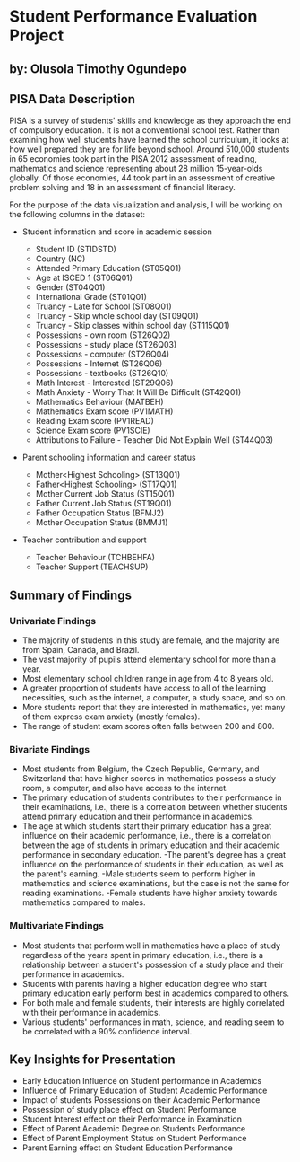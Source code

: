 # Student Performance Evaluation Project
## by: Olusola Timothy Ogundepo

## PISA Data Description

PISA is a survey of students' skills and knowledge as they approach the end of compulsory education. It is not a conventional school test. Rather than examining how well students have learned the school curriculum, it looks at how well prepared they are for life beyond school.
Around 510,000 students in 65 economies took part in the PISA 2012 assessment of reading, mathematics and science representing about 28 million 15-year-olds globally. Of those economies, 44 took part in an assessment of creative problem solving and 18 in an assessment of financial literacy.

For the purpose of the data visualization and analysis, I will be working on the following columns in the dataset:
* Student information and score in academic session
    * Student ID (STIDSTD)
    * Country (NC)
    * Attended Primary Education (ST05Q01)
    * Age at ISCED 1 (ST06Q01)
    * Gender (ST04Q01)
    * International Grade (ST01Q01)
    * Truancy - Late for School (ST08Q01)
    * Truancy - Skip whole school day (ST09Q01)
    * Truancy - Skip classes within school day (ST115Q01)
    * Possessions - own room (ST26Q02)
    * Possessions - study place (ST26Q03)
    * Possessions - computer (ST26Q04)
    * Possessions - Internet (ST26Q06)
    * Possessions - textbooks (ST26Q10)
    * Math Interest - Interested (ST29Q06)
    * Math Anxiety - Worry That It Will Be Difficult (ST42Q01)
    * Mathematics Behaviour (MATBEH)
    * Mathematics Exam score (PV1MATH)
    * Reading Exam score (PV1READ)
    * Science Exam score (PV1SCIE)
    * Attributions to Failure - Teacher Did Not Explain Well (ST44Q03)
    
* Parent schooling information and career status
    * Mother\<Highest Schooling> (ST13Q01)
    * Father\<Highest Schooling> (ST17Q01)
    * Mother Current Job Status (ST15Q01)
    * Father Current Job Status (ST19Q01)
    * Father Occupation Status (BFMJ2)
    * Mother Occupation Status (BMMJ1)

* Teacher contribution and support
    * Teacher Behaviour (TCHBEHFA)
    * Teacher Support (TEACHSUP)

## Summary of Findings
### Univariate Findings
- The majority of students in this study are female, and the majority are from Spain, Canada, and Brazil. 
- The vast majority of pupils attend elementary school for more than a year. 
- Most elementary school children range in age from 4 to 8 years old. 
- A greater proportion of students have access to all of the learning necessities, such as the internet, a computer, a study space, and so on. 
- More students report that they are interested in mathematics, yet many of them express exam anxiety (mostly females). 
- The range of student exam scores often falls between 200 and 800.

### Bivariate Findings
- Most students from Belgium, the Czech Republic, Germany, and Switzerland that have higher scores in mathematics possess a study room, a computer, and also have access to the internet.
- The primary education of students contributes to their performance in their examinations, i.e., there is a correlation between whether students attend primary education and their performance in academics.
- The age at which students start their primary education has a great influence on their academic performance, i.e., there is a correlation between the age of students in primary education and their academic performance in secondary education.
-The parent's degree has a great influence on the performance of students in their education, as well as the parent's earning.
-Male students seem to perform higher in mathematics and science examinations, but the case is not the same for reading examinations.
-Female students have higher anxiety towards mathematics compared to males.

### Multivariate Findings
- Most students that perform well in mathematics have a place of study regardless of the years spent in primary education, i.e., there is a relationship between a student's possession of a study place and their performance in academics.
- Students with parents having a higher education degree who start primary education early perform best in academics compared to others.
- For both male and female students, their interests are highly correlated with their performance in academics.
- Various students' performances in math, science, and reading seem to be correlated with a 90% confidence interval.

## Key Insights for Presentation

- Early Education Influence on Student performance in Academics
- Influence of Primary Education of Student Academic Performance
- Impact of students Possessions on their Academic Performance
- Possession of study place effect on Student Performance
- Student Interest effect on their Performance in Examination
- Effect of Parent Academic Degree on Students Performance
- Effect of Parent Employment Status on Student Performance
- Parent Earning effect on Student Education Performance